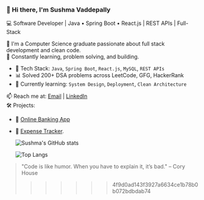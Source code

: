 ### 👋 Hi there, I'm Sushma Vaddepally
💻 Software Developer | Java • Spring Boot • React.js | REST APIs | Full-Stack

🚀 I'm a Computer Science graduate passionate about full stack development and clean code.  
🎯 Constantly learning, problem solving, and building.

- 🔧 Tech Stack: `Java`, `Spring Boot`, `React.js`, `MySQL`, `REST APIs`
- 📊 Solved 200+ DSA problems across LeetCode, GFG, HackerRank
- 📌 Currently learning: `System Design`, `Deployment`, `Clean Architecture`

📫 Reach me at: [Email](mailto:vsushma0124@gmail.com) | [LinkedIn](https://linkedin.com/in/sushma-vaddepally-81709525a)  
🛠️ Projects:
- 🔗 [Online Banking App](https://github.com/SushmaVaddepally04/Banking-Application)
- 🔗 [Expense Tracker](https://github.com/SushmaVaddepally04/Expenses-Tracker-Application).
 
  ![Sushma's GitHub stats](https://github-readme-stats.vercel.app/api?username=SushmaVaddepally04&show_icons=true&theme=radical)
  
  ![Top Langs](https://github-readme-stats.vercel.app/api/top-langs/?username=SushmaVaddepally04&layout=compact&theme=radical)




> "Code is like humor. When you have to explain it, it’s bad." – Cory House
>>>>>>> 4f9d0ad143f3927a6634ce1b78b0b072bdbdab74
